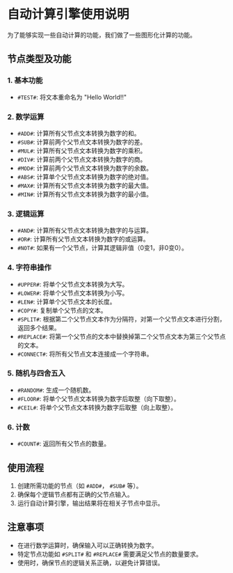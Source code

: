 # 自动计算引擎使用说明

为了能够实现一些自动计算的功能，我们做了一些图形化计算的功能。

## 节点类型及功能

### 1. 基本功能
- `#TEST#`: 将文本重命名为 "Hello World!!"

### 2. 数学运算
- `#ADD#`: 计算所有父节点文本转换为数字的和。
- `#SUB#`: 计算前两个父节点文本转换为数字的差。
- `#MUL#`: 计算所有父节点文本转换为数字的乘积。
- `#DIV#`: 计算前两个父节点文本转换为数字的商。
- `#MOD#`: 计算前两个父节点文本转换为数字的余数。
- `#ABS#`: 计算单个父节点文本转换为数字的绝对值。
- `#MAX#`: 计算所有父节点文本转换为数字的最大值。
- `#MIN#`: 计算所有父节点文本转换为数字的最小值。

### 3. 逻辑运算
- `#AND#`: 计算所有父节点文本转换为数字的与运算。
- `#OR#`: 计算所有父节点文本转换为数字的或运算。
- `#NOT#`: 如果有一个父节点，计算其逻辑非值（0变1，非0变0）。

### 4. 字符串操作
- `#UPPER#`: 将单个父节点文本转换为大写。
- `#LOWER#`: 将单个父节点文本转换为小写。
- `#LEN#`: 计算单个父节点文本的长度。
- `#COPY#`: 复制单个父节点的文本。
- `#SPLIT#`: 根据第二个父节点文本作为分隔符，对第一个父节点文本进行分割，返回多个结果。
- `#REPLACE#`: 将第一个父节点的文本中替换掉第二个父节点文本为第三个父节点的文本。
- `#CONNECT#`: 将所有父节点文本连接成一个字符串。

### 5. 随机与四舍五入
- `#RANDOM#`: 生成一个随机数。
- `#FLOOR#`: 将单个父节点文本转换为数字后取整（向下取整）。
- `#CEIL#`: 将单个父节点文本转换为数字后取整（向上取整）。

### 6. 计数
- `#COUNT#`: 返回所有父节点的数量。

## 使用流程

1. 创建所需功能的节点（如 `#ADD#`， `#SUB#` 等）。
2. 确保每个逻辑节点都有正确的父节点输入。
3. 运行自动计算引擎，输出结果将在相关子节点中显示。

## 注意事项

- 在进行数学运算时，确保输入可以正确转换为数字。
- 特定节点功能如 `#SPLIT#` 和 `#REPLACE#` 需要满足父节点的数量要求。
- 使用时，确保节点的逻辑关系正确，以避免计算错误。
